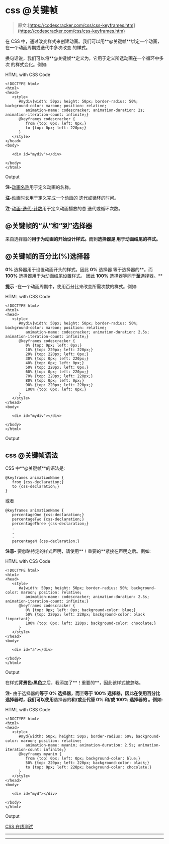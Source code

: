 # css @关键帧

> 原文:[https://codescracker.com/css/css-keyframes.htm](https://codescracker.com/css/css-keyframes.htm)

在 CSS 中，通过改变样式来创建动画。我们可以用**@关键帧**绑定一个动画，在一个动画周期或迭代中多次改变 的样式。

换句话说，我们可以将**@关键帧**定义为，它用于定义所选动画在一个循环中多次 的样式变化。例如:

HTML with CSS Code

```
<!DOCTYPE html>
<html>
<head>
   <style>
      #mydiv{width: 50px; height: 50px; border-radius: 50%; background-color: maroon; position: relative;
         animation-name: codescracker; animation-duration: 2s; animation-iteration-count: infinite;}
      @keyframes codescracker {
         from {top: 0px; left: 0px;}
         to {top: 0px; left: 220px;}
      }
   </style>
</head>
<body>

   <div id="mydiv"></div>

</body>
</html>
```

Output

**注-**[动画名称](/css/css-animation-name.htm)用于定义动画的名称。

**注-**[动画时长](/css/css-animation-duration.htm)用于定义完成一个动画的 迭代或循环的时间。

**注-**[动画-迭代-计数](/css/css-animation-iteration-count.htm)用于定义动画播放的总 迭代或循环次数。

## @关键帧的“从”和“到”选择器

来自选择器的**用于为动画的开始设计样式。而**到**选择器是 用于动画结尾的样式。**

## @关键帧的百分比(%)选择器

**0%** 选择器用于设置动画开头的样式。因此 **0%** 选择器 等于选择器的**。而 **100%** 选择器用于为动画结尾设置样式。 因此 **100%** 选择器等同于**至**选择器。**

**提示** -在一个动画周期中，使用百分比来改变所需次数的样式。例如:

HTML with CSS Code

```
<!DOCTYPE html>
<html>
<head>
   <style>
      #mydiv{width: 50px; height: 50px; border-radius: 50%; background-color: maroon; position: relative;
         animation-name: codescracker; animation-duration: 2.5s; animation-iteration-count: infinite;}
      @keyframes codescracker {
         0% {top: 0px; left: 0px;}
         10% {top: 220px; left: 220px;}
         20% {top: 220px; left: 0px;}
         30% {top: 0px; left: 220px;}
         40% {top: 0px; left: 0px;}
         50% {top: 220px; left: 0px;}
         60% {top: 0px; left: 220px;}
         70% {top: 220px; left: 220px;}
         80% {top: 0px; left: 0px;}
         90% {top: 220px; left: 220px;}
         100% {top: 0px; left: 0px;}
      }
   </style>
</head>
<body>

   <div id="mydiv"></div>

</body>
</html>
```

Output

## css @关键帧语法

CSS 中**@关键帧**的语法是:

```
@keyframes animationName {
   from {css-declaration;}
   to {css-declaration;}
}
```

或者

```
@keyframes animationName {
   percentageOne {css-declaration;}
   percentageTwo {css-declaration;}
   percentageThree {css-declaration;}
   .
   .
   .
   percentageN {css-declaration;}
```

**注意-** 要忽略特定的样式声明，请使用**！重要的**紧接在声明之后。例如:

HTML with CSS Code

```
<!DOCTYPE html>
<html>
<head>
   <style>
      #a{width: 50px; height: 50px; border-radius: 50%; background-color: maroon; position: relative;
         animation-name: codescracker; animation-duration: 2.5s; animation-iteration-count: infinite;}
      @keyframes codescracker {
         0% {top: 0px; left: 0px; background-color: blue;}
         50% {top: 220px; left: 220px; background-color: black !important}
         100% {top: 0px; left: 220px; background-color: chocolate;}
      }
   </style>
</head>
<body>

   <div id="a"></div>

</body>
</html>
```

Output

在样式**背景色:黑色**之后，我添加了**！重要的**，因此该样式被忽略。

**注-** 由于选择器的**等于 **0%** 选择器，而**至**等于 **100%** 选择器，因此在使用百分比选择器时，我们可以使用**选择器的**和/或**至**代替 **0%** 和/或 **100%** 选择器的 。例如:**

HTML with CSS Code

```
<!DOCTYPE html>
<html>
<head>
   <style>
      #myd{width: 50px; height: 50px; border-radius: 50%; background-color: maroon; position: relative;
         animation-name: myanim; animation-duration: 2.5s; animation-iteration-count: infinite;}
      @keyframes myanim {
         from {top: 0px; left: 0px; background-color: blue;}
         50% {top: 220px; left: 220px; background-color: black;}
         to {top: 0px; left: 220px; background-color: chocolate;}
      }
   </style>
</head>
<body>

   <div id="myd"></div>

</body>
</html>
```

Output

[CSS 在线测试](/exam/showtest.php?subid=5)

* * *

* * *